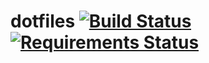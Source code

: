 # dotfiles [![Build Status](https://travis-ci.org/9renpoto/dotfiles.svg?branch=master)](https://travis-ci.org/9renpoto/dotfiles) [![Requirements Status](https://requires.io/github/9renpoto/dotfiles/requirements.svg?branch=master)](https://requires.io/github/9renpoto/dotfiles/requirements/?branch=master)

